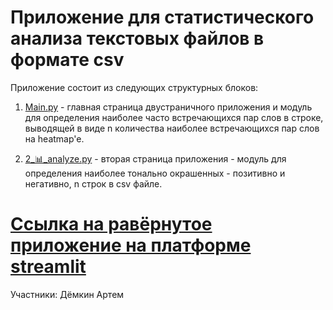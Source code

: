 # Приложение для статистического анализа текстовых файлов в формате csv
Приложение состоит из следующих структурных блоков:

1) [Main.py](https://github.com/ArtDemkin/ml_2_sentyment_-_analyze_csv/blob/main/Main.py) - главная страница двустраничного приложения и модуль для определения наиболее часто встречающихся пар слов в строке, выводящей в виде n количества наиболее встречающихся пар слов на heatmap'e.

2) [2_📊_analyze.py](https://github.com/ArtDemkin/ml_2_sentyment_-_analyze_csv/blob/main/pages/2_%F0%9F%93%8A_analyze.py) - вторая страница приложения - модуль для определения наиболее тонально окрашенных - позитивно и негативно, n строк в csv файле.

# [Ссылка на равёрнутое приложение на платформе streamlit](https://artdemkin-ml-2-sentyment---analyze-csv-main-u4ey6f.streamlit.app/)

Участники:
Дёмкин Артем
